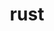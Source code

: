 ---
title: "rust"
layout: cache
categories: [package, develop]
meta: {"versions": ["1.60.0", "1.65.0", "1.70.0"], "compilers": ["apple-clang@=14.0.0", "apple-clang@=14.0.3", "gcc@=11.1.0", "gcc@=11.3.0", "gcc@=7.3.1"], "oss": ["amzn2", "ubuntu20.04", "ubuntu22.04", "ventura"], "platforms": ["darwin", "linux"], "targets": ["aarch64", "ivybridge", "ppc64le", "x86_64", "x86_64_v3", "x86_64_v4"], "stacks": ["e4s", "e4s-oneapi", "e4s-power", "ml-darwin-aarch64-mps", "ml-linux-x86_64-cpu", "ml-linux-x86_64-cuda", "ml-linux-x86_64-rocm", "root"], "num_specs": 38, "num_specs_by_stack": {"root": 38, "ml-darwin-aarch64-mps": 4, "ml-linux-x86_64-rocm": 8, "ml-linux-x86_64-cpu": 8, "ml-linux-x86_64-cuda": 8, "e4s-power": 5, "e4s-oneapi": 3, "e4s": 4}}
spec_details: [{"hash": "zyykmml6g5xrnjekbvkrioqtvbduisxw", "compiler": "apple-clang@=14.0.0", "versions": ["1.70.0"], "os": "ventura", "platform": "darwin", "target": "aarch64", "variants": ["~analysis", "build_system=generic", "+clippy", "~docs", "+rustfmt", "+src"], "stacks": ["root", "ml-darwin-aarch64-mps"], "size": "-", "tarball": "https://binaries.spack.io/develop/build_cache/darwin-ventura-aarch64/apple-clang-14.0.0/rust-1.70.0/darwin-ventura-aarch64-apple-clang-14.0.0-rust-1.70.0-zyykmml6g5xrnjekbvkrioqtvbduisxw.spack"}, {"hash": "mwqmayppwq2vaipiph55bwwfynkl4dwt", "compiler": "apple-clang@=14.0.0", "versions": ["1.70.0"], "os": "ventura", "platform": "darwin", "target": "aarch64", "variants": ["~analysis", "build_system=generic", "+clippy", "~docs", "+rustfmt", "+src"], "stacks": ["root", "ml-darwin-aarch64-mps"], "size": "-", "tarball": "https://binaries.spack.io/develop/build_cache/darwin-ventura-aarch64/apple-clang-14.0.0/rust-1.70.0/darwin-ventura-aarch64-apple-clang-14.0.0-rust-1.70.0-mwqmayppwq2vaipiph55bwwfynkl4dwt.spack"}, {"hash": "4agixibbtdyrhvgxl2lwdv55qai7n3sp", "compiler": "apple-clang@=14.0.3", "versions": ["1.70.0"], "os": "ventura", "platform": "darwin", "target": "aarch64", "variants": ["~analysis", "build_system=generic", "+clippy", "~docs", "+rustfmt", "+src"], "stacks": ["root", "ml-darwin-aarch64-mps"], "size": "-", "tarball": "https://binaries.spack.io/develop/build_cache/darwin-ventura-aarch64/apple-clang-14.0.3/rust-1.70.0/darwin-ventura-aarch64-apple-clang-14.0.3-rust-1.70.0-4agixibbtdyrhvgxl2lwdv55qai7n3sp.spack"}, {"hash": "4yomivx77l4dwkdeupavvj4z6mwkgxjz", "compiler": "apple-clang@=14.0.3", "versions": ["1.70.0"], "os": "ventura", "platform": "darwin", "target": "aarch64", "variants": ["~analysis", "build_system=generic", "+clippy", "~docs", "+rustfmt", "+src"], "stacks": ["root", "ml-darwin-aarch64-mps"], "size": "-", "tarball": "https://binaries.spack.io/develop/build_cache/darwin-ventura-aarch64/apple-clang-14.0.3/rust-1.70.0/darwin-ventura-aarch64-apple-clang-14.0.3-rust-1.70.0-4yomivx77l4dwkdeupavvj4z6mwkgxjz.spack"}, {"hash": "r5pekfe3oip7ud5ln2cqykx2mjs6ckq6", "compiler": "gcc@=7.3.1", "versions": ["1.65.0"], "os": "amzn2", "platform": "linux", "target": "ivybridge", "variants": ["+analysis", "build_system=generic", "+clippy", "extra_targets=none", "~rls", "+rustfmt", "+src"], "stacks": ["root"], "size": "-", "tarball": "https://binaries.spack.io/develop/build_cache/linux-amzn2-ivybridge/gcc-7.3.1/rust-1.65.0/linux-amzn2-ivybridge-gcc-7.3.1-rust-1.65.0-r5pekfe3oip7ud5ln2cqykx2mjs6ckq6.spack"}, {"hash": "6nwsbv4kz3ckgrhh23mzwaiu6vnxqzxk", "compiler": "gcc@=7.3.1", "versions": ["1.65.0"], "os": "amzn2", "platform": "linux", "target": "ivybridge", "variants": ["+analysis", "build_system=generic", "+clippy", "extra_targets=none", "~rls", "+rustfmt", "+src"], "stacks": ["root"], "size": "-", "tarball": "https://binaries.spack.io/develop/build_cache/linux-amzn2-ivybridge/gcc-7.3.1/rust-1.65.0/linux-amzn2-ivybridge-gcc-7.3.1-rust-1.65.0-6nwsbv4kz3ckgrhh23mzwaiu6vnxqzxk.spack"}, {"hash": "k7bbqiwdkxqdmegddeoy4fc5yhlcgxhl", "compiler": "gcc@=7.3.1", "versions": ["1.65.0"], "os": "amzn2", "platform": "linux", "target": "ivybridge", "variants": ["+analysis", "build_system=generic", "+clippy", "extra_targets=none", "~rls", "+rustfmt", "+src"], "stacks": ["root"], "size": "-", "tarball": "https://binaries.spack.io/develop/build_cache/linux-amzn2-ivybridge/gcc-7.3.1/rust-1.65.0/linux-amzn2-ivybridge-gcc-7.3.1-rust-1.65.0-k7bbqiwdkxqdmegddeoy4fc5yhlcgxhl.spack"}, {"hash": "4srxlrx4eo6rgn322ad7wibdkrcqquxy", "compiler": "gcc@=7.3.1", "versions": ["1.60.0"], "os": "amzn2", "platform": "linux", "target": "ivybridge", "variants": ["+analysis", "build_system=generic", "+clippy", "extra_targets=none", "~rls", "+rustfmt", "+src"], "stacks": ["root"], "size": "-", "tarball": "https://binaries.spack.io/develop/build_cache/linux-amzn2-ivybridge/gcc-7.3.1/rust-1.60.0/linux-amzn2-ivybridge-gcc-7.3.1-rust-1.60.0-4srxlrx4eo6rgn322ad7wibdkrcqquxy.spack"}, {"hash": "qvzzedeuraaodrzzhrgn5syf2ogeu3m3", "compiler": "gcc@=7.3.1", "versions": ["1.65.0"], "os": "amzn2", "platform": "linux", "target": "x86_64_v3", "variants": ["+analysis", "build_system=generic", "+clippy", "extra_targets=none", "~rls", "+rustfmt", "+src"], "stacks": ["root", "ml-linux-x86_64-rocm", "ml-linux-x86_64-cpu", "ml-linux-x86_64-cuda"], "size": "-", "tarball": "https://binaries.spack.io/develop/build_cache/linux-amzn2-x86_64_v3/gcc-7.3.1/rust-1.65.0/linux-amzn2-x86_64_v3-gcc-7.3.1-rust-1.65.0-qvzzedeuraaodrzzhrgn5syf2ogeu3m3.spack"}, {"hash": "ql5y7wg6p6fzmoslwedditqpzkwkbmog", "compiler": "gcc@=7.3.1", "versions": ["1.60.0"], "os": "amzn2", "platform": "linux", "target": "x86_64_v3", "variants": ["+analysis", "+clippy", "extra_targets=none", "~rls", "+rustfmt", "+src"], "stacks": ["root"], "size": "-", "tarball": "https://binaries.spack.io/develop/build_cache/linux-amzn2-x86_64_v3/gcc-7.3.1/rust-1.60.0/linux-amzn2-x86_64_v3-gcc-7.3.1-rust-1.60.0-ql5y7wg6p6fzmoslwedditqpzkwkbmog.spack"}, {"hash": "fwaqcbn6uxdbz5y2vd4aqsnznkly3qty", "compiler": "gcc@=7.3.1", "versions": ["1.60.0"], "os": "amzn2", "platform": "linux", "target": "x86_64_v3", "variants": ["+analysis", "+clippy", "extra_targets=none", "~rls", "+rustfmt", "+src"], "stacks": ["root"], "size": "-", "tarball": "https://binaries.spack.io/develop/build_cache/linux-amzn2-x86_64_v3/gcc-7.3.1/rust-1.60.0/linux-amzn2-x86_64_v3-gcc-7.3.1-rust-1.60.0-fwaqcbn6uxdbz5y2vd4aqsnznkly3qty.spack"}, {"hash": "rykoqr3ntdfmp5trjjeswvbv6ry54i4v", "compiler": "gcc@=7.3.1", "versions": ["1.60.0"], "os": "amzn2", "platform": "linux", "target": "x86_64_v3", "variants": ["+analysis", "build_system=generic", "+clippy", "extra_targets=none", "~rls", "+rustfmt", "+src"], "stacks": ["root"], "size": "-", "tarball": "https://binaries.spack.io/develop/build_cache/linux-amzn2-x86_64_v3/gcc-7.3.1/rust-1.60.0/linux-amzn2-x86_64_v3-gcc-7.3.1-rust-1.60.0-rykoqr3ntdfmp5trjjeswvbv6ry54i4v.spack"}, {"hash": "l77iv2eqovtiex4bfhh7ldehhg5ay2pg", "compiler": "gcc@=7.3.1", "versions": ["1.60.0"], "os": "amzn2", "platform": "linux", "target": "x86_64_v3", "variants": ["+analysis", "build_system=generic", "+clippy", "extra_targets=none", "~rls", "+rustfmt", "+src"], "stacks": ["root"], "size": "-", "tarball": "https://binaries.spack.io/develop/build_cache/linux-amzn2-x86_64_v3/gcc-7.3.1/rust-1.60.0/linux-amzn2-x86_64_v3-gcc-7.3.1-rust-1.60.0-l77iv2eqovtiex4bfhh7ldehhg5ay2pg.spack"}, {"hash": "ni32nbxguqfunbitntmoxvyhbvuatxoq", "compiler": "gcc@=7.3.1", "versions": ["1.60.0"], "os": "amzn2", "platform": "linux", "target": "x86_64_v3", "variants": ["+analysis", "build_system=generic", "+clippy", "extra_targets=none", "~rls", "+rustfmt", "+src"], "stacks": ["root"], "size": "-", "tarball": "https://binaries.spack.io/develop/build_cache/linux-amzn2-x86_64_v3/gcc-7.3.1/rust-1.60.0/linux-amzn2-x86_64_v3-gcc-7.3.1-rust-1.60.0-ni32nbxguqfunbitntmoxvyhbvuatxoq.spack"}, {"hash": "nrlsqaolefwqrxlqq4trhsiafqp5ksrt", "compiler": "gcc@=7.3.1", "versions": ["1.60.0"], "os": "amzn2", "platform": "linux", "target": "x86_64_v3", "variants": ["+analysis", "build_system=generic", "+clippy", "extra_targets=none", "~rls", "+rustfmt", "+src"], "stacks": ["root"], "size": "-", "tarball": "https://binaries.spack.io/develop/build_cache/linux-amzn2-x86_64_v3/gcc-7.3.1/rust-1.60.0/linux-amzn2-x86_64_v3-gcc-7.3.1-rust-1.60.0-nrlsqaolefwqrxlqq4trhsiafqp5ksrt.spack"}, {"hash": "3rhmvmacv5gkz6xnvqhdb35ahqc6a5ff", "compiler": "gcc@=7.3.1", "versions": ["1.60.0"], "os": "amzn2", "platform": "linux", "target": "x86_64_v3", "variants": ["+analysis", "build_system=generic", "+clippy", "extra_targets=none", "~rls", "+rustfmt", "+src"], "stacks": ["root"], "size": "-", "tarball": "https://binaries.spack.io/develop/build_cache/linux-amzn2-x86_64_v3/gcc-7.3.1/rust-1.60.0/linux-amzn2-x86_64_v3-gcc-7.3.1-rust-1.60.0-3rhmvmacv5gkz6xnvqhdb35ahqc6a5ff.spack"}, {"hash": "nw4m6xp4xiz3gho3yktn3vjso4rv7fxd", "compiler": "gcc@=7.3.1", "versions": ["1.65.0"], "os": "amzn2", "platform": "linux", "target": "x86_64_v3", "variants": ["+analysis", "build_system=generic", "+clippy", "extra_targets=none", "~rls", "+rustfmt", "+src"], "stacks": ["root"], "size": "-", "tarball": "https://binaries.spack.io/develop/build_cache/linux-amzn2-x86_64_v3/gcc-7.3.1/rust-1.65.0/linux-amzn2-x86_64_v3-gcc-7.3.1-rust-1.65.0-nw4m6xp4xiz3gho3yktn3vjso4rv7fxd.spack"}, {"hash": "jb44gsr76hynrfnwo2ih5domwvodjvl7", "compiler": "gcc@=7.3.1", "versions": ["1.65.0"], "os": "amzn2", "platform": "linux", "target": "x86_64_v3", "variants": ["+analysis", "build_system=generic", "+clippy", "extra_targets=none", "~rls", "+rustfmt", "+src"], "stacks": ["root"], "size": "-", "tarball": "https://binaries.spack.io/develop/build_cache/linux-amzn2-x86_64_v3/gcc-7.3.1/rust-1.65.0/linux-amzn2-x86_64_v3-gcc-7.3.1-rust-1.65.0-jb44gsr76hynrfnwo2ih5domwvodjvl7.spack"}, {"hash": "gstpoh5zwssualbo46s7zhdae3gx7nig", "compiler": "gcc@=7.3.1", "versions": ["1.65.0"], "os": "amzn2", "platform": "linux", "target": "x86_64_v3", "variants": ["+analysis", "build_system=generic", "+clippy", "extra_targets=none", "~rls", "+rustfmt", "+src"], "stacks": ["root", "ml-linux-x86_64-rocm", "ml-linux-x86_64-cpu", "ml-linux-x86_64-cuda"], "size": "-", "tarball": "https://binaries.spack.io/develop/build_cache/linux-amzn2-x86_64_v3/gcc-7.3.1/rust-1.65.0/linux-amzn2-x86_64_v3-gcc-7.3.1-rust-1.65.0-gstpoh5zwssualbo46s7zhdae3gx7nig.spack"}, {"hash": "dou76gnsbdrchrnd4z7i2qrswtl54eke", "compiler": "gcc@=7.3.1", "versions": ["1.60.0"], "os": "amzn2", "platform": "linux", "target": "x86_64_v4", "variants": ["+analysis", "+clippy", "extra_targets=none", "~rls", "+rustfmt", "+src"], "stacks": ["root"], "size": "-", "tarball": "https://binaries.spack.io/develop/build_cache/linux-amzn2-x86_64_v4/gcc-7.3.1/rust-1.60.0/linux-amzn2-x86_64_v4-gcc-7.3.1-rust-1.60.0-dou76gnsbdrchrnd4z7i2qrswtl54eke.spack"}, {"hash": "gl72fp5hngncslgin2hplxfuvh7g7bqh", "compiler": "gcc@=11.1.0", "versions": ["1.65.0"], "os": "ubuntu20.04", "platform": "linux", "target": "ppc64le", "variants": ["+analysis", "build_system=generic", "+clippy", "extra_targets=none", "~rls", "+rustfmt", "+src"], "stacks": ["root", "e4s-power"], "size": "-", "tarball": "https://binaries.spack.io/develop/build_cache/linux-ubuntu20.04-ppc64le/gcc-11.1.0/rust-1.65.0/linux-ubuntu20.04-ppc64le-gcc-11.1.0-rust-1.65.0-gl72fp5hngncslgin2hplxfuvh7g7bqh.spack"}, {"hash": "aqnrjqc24apgei5x6sder3fvxplk5pqu", "compiler": "gcc@=11.1.0", "versions": ["1.70.0"], "os": "ubuntu20.04", "platform": "linux", "target": "ppc64le", "variants": ["~analysis", "build_system=generic", "+clippy", "~docs", "+rustfmt", "+src"], "stacks": ["root", "e4s-power"], "size": "-", "tarball": "https://binaries.spack.io/develop/build_cache/linux-ubuntu20.04-ppc64le/gcc-11.1.0/rust-1.70.0/linux-ubuntu20.04-ppc64le-gcc-11.1.0-rust-1.70.0-aqnrjqc24apgei5x6sder3fvxplk5pqu.spack"}, {"hash": "4zkvmmgzx3wvmvbgysp64bi7nbmgrozl", "compiler": "gcc@=11.1.0", "versions": ["1.70.0"], "os": "ubuntu20.04", "platform": "linux", "target": "ppc64le", "variants": ["~analysis", "build_system=generic", "+clippy", "~docs", "+rustfmt", "+src"], "stacks": ["root", "e4s-power"], "size": "-", "tarball": "https://binaries.spack.io/develop/build_cache/linux-ubuntu20.04-ppc64le/gcc-11.1.0/rust-1.70.0/linux-ubuntu20.04-ppc64le-gcc-11.1.0-rust-1.70.0-4zkvmmgzx3wvmvbgysp64bi7nbmgrozl.spack"}, {"hash": "edfwbkbhieshslipfgkdmivkcx5tdzh5", "compiler": "gcc@=11.1.0", "versions": ["1.70.0"], "os": "ubuntu20.04", "platform": "linux", "target": "ppc64le", "variants": ["~analysis", "build_system=generic", "+clippy", "~docs", "+rustfmt", "+src"], "stacks": ["root", "e4s-power"], "size": "-", "tarball": "https://binaries.spack.io/develop/build_cache/linux-ubuntu20.04-ppc64le/gcc-11.1.0/rust-1.70.0/linux-ubuntu20.04-ppc64le-gcc-11.1.0-rust-1.70.0-edfwbkbhieshslipfgkdmivkcx5tdzh5.spack"}, {"hash": "w272a3eb7li3khyxqyi2faypszqrigir", "compiler": "gcc@=11.1.0", "versions": ["1.65.0"], "os": "ubuntu20.04", "platform": "linux", "target": "ppc64le", "variants": ["+analysis", "build_system=generic", "+clippy", "extra_targets=none", "~rls", "+rustfmt", "+src"], "stacks": ["root", "e4s-power"], "size": "-", "tarball": "https://binaries.spack.io/develop/build_cache/linux-ubuntu20.04-ppc64le/gcc-11.1.0/rust-1.65.0/linux-ubuntu20.04-ppc64le-gcc-11.1.0-rust-1.65.0-w272a3eb7li3khyxqyi2faypszqrigir.spack"}, {"hash": "kzarenhkzdjaldqdki7xnj3kgqeuqpsy", "compiler": "gcc@=11.1.0", "versions": ["1.70.0"], "os": "ubuntu20.04", "platform": "linux", "target": "x86_64", "variants": ["~analysis", "build_system=generic", "+clippy", "~docs", "+rustfmt", "+src"], "stacks": ["root", "e4s-oneapi"], "size": "-", "tarball": "https://binaries.spack.io/develop/build_cache/linux-ubuntu20.04-x86_64/gcc-11.1.0/rust-1.70.0/linux-ubuntu20.04-x86_64-gcc-11.1.0-rust-1.70.0-kzarenhkzdjaldqdki7xnj3kgqeuqpsy.spack"}, {"hash": "hyxwm5ivvk6evbgghgyplfryvscrsttt", "compiler": "gcc@=11.1.0", "versions": ["1.70.0"], "os": "ubuntu20.04", "platform": "linux", "target": "x86_64", "variants": ["~analysis", "build_system=generic", "+clippy", "~docs", "+rustfmt", "+src"], "stacks": ["root", "e4s-oneapi"], "size": "-", "tarball": "https://binaries.spack.io/develop/build_cache/linux-ubuntu20.04-x86_64/gcc-11.1.0/rust-1.70.0/linux-ubuntu20.04-x86_64-gcc-11.1.0-rust-1.70.0-hyxwm5ivvk6evbgghgyplfryvscrsttt.spack"}, {"hash": "qabu4sgmtb5b6hvuf4kisdx2li6jeaeq", "compiler": "gcc@=11.1.0", "versions": ["1.70.0"], "os": "ubuntu20.04", "platform": "linux", "target": "x86_64", "variants": ["~analysis", "build_system=generic", "+clippy", "~docs", "+rustfmt", "+src"], "stacks": ["root", "e4s-oneapi"], "size": "-", "tarball": "https://binaries.spack.io/develop/build_cache/linux-ubuntu20.04-x86_64/gcc-11.1.0/rust-1.70.0/linux-ubuntu20.04-x86_64-gcc-11.1.0-rust-1.70.0-qabu4sgmtb5b6hvuf4kisdx2li6jeaeq.spack"}, {"hash": "uk344hxsjaqqkhrgrsoohicmge56pzje", "compiler": "gcc@=11.1.0", "versions": ["1.65.0"], "os": "ubuntu20.04", "platform": "linux", "target": "x86_64_v3", "variants": ["+analysis", "build_system=generic", "+clippy", "extra_targets=none", "~rls", "+rustfmt", "+src"], "stacks": ["root", "e4s"], "size": "-", "tarball": "https://binaries.spack.io/develop/build_cache/linux-ubuntu20.04-x86_64_v3/gcc-11.1.0/rust-1.65.0/linux-ubuntu20.04-x86_64_v3-gcc-11.1.0-rust-1.65.0-uk344hxsjaqqkhrgrsoohicmge56pzje.spack"}, {"hash": "3wofibs7wx5fe53j5iz3knlp2cjowo7r", "compiler": "gcc@=11.1.0", "versions": ["1.70.0"], "os": "ubuntu20.04", "platform": "linux", "target": "x86_64_v3", "variants": ["~analysis", "build_system=generic", "+clippy", "~docs", "+rustfmt", "+src"], "stacks": ["root", "e4s"], "size": "-", "tarball": "https://binaries.spack.io/develop/build_cache/linux-ubuntu20.04-x86_64_v3/gcc-11.1.0/rust-1.70.0/linux-ubuntu20.04-x86_64_v3-gcc-11.1.0-rust-1.70.0-3wofibs7wx5fe53j5iz3knlp2cjowo7r.spack"}, {"hash": "2ee2uslex5tci3jrlsdve5v26pj5hqg3", "compiler": "gcc@=11.1.0", "versions": ["1.65.0"], "os": "ubuntu20.04", "platform": "linux", "target": "x86_64_v3", "variants": ["+analysis", "build_system=generic", "+clippy", "extra_targets=none", "~rls", "+rustfmt", "+src"], "stacks": ["root", "e4s"], "size": "-", "tarball": "https://binaries.spack.io/develop/build_cache/linux-ubuntu20.04-x86_64_v3/gcc-11.1.0/rust-1.65.0/linux-ubuntu20.04-x86_64_v3-gcc-11.1.0-rust-1.65.0-2ee2uslex5tci3jrlsdve5v26pj5hqg3.spack"}, {"hash": "k5usl72rgo7ulix5vuh54vu56a5plu3p", "compiler": "gcc@=11.1.0", "versions": ["1.70.0"], "os": "ubuntu20.04", "platform": "linux", "target": "x86_64_v3", "variants": ["~analysis", "build_system=generic", "+clippy", "~docs", "+rustfmt", "+src"], "stacks": ["root", "e4s"], "size": "-", "tarball": "https://binaries.spack.io/develop/build_cache/linux-ubuntu20.04-x86_64_v3/gcc-11.1.0/rust-1.70.0/linux-ubuntu20.04-x86_64_v3-gcc-11.1.0-rust-1.70.0-k5usl72rgo7ulix5vuh54vu56a5plu3p.spack"}, {"hash": "nwwdrlrdvzubxx5bzefww3gyfmg2ejoz", "compiler": "gcc@=11.3.0", "versions": ["1.65.0"], "os": "ubuntu22.04", "platform": "linux", "target": "x86_64_v3", "variants": ["+analysis", "build_system=generic", "+clippy", "extra_targets=none", "~rls", "+rustfmt", "+src"], "stacks": ["root", "ml-linux-x86_64-rocm", "ml-linux-x86_64-cpu", "ml-linux-x86_64-cuda"], "size": "-", "tarball": "https://binaries.spack.io/develop/build_cache/linux-ubuntu22.04-x86_64_v3/gcc-11.3.0/rust-1.65.0/linux-ubuntu22.04-x86_64_v3-gcc-11.3.0-rust-1.65.0-nwwdrlrdvzubxx5bzefww3gyfmg2ejoz.spack"}, {"hash": "zmr5bh2phbvzdvq2glk6vcifraetpkat", "compiler": "gcc@=11.3.0", "versions": ["1.65.0"], "os": "ubuntu22.04", "platform": "linux", "target": "x86_64_v3", "variants": ["+analysis", "build_system=generic", "+clippy", "extra_targets=none", "~rls", "+rustfmt", "+src"], "stacks": ["root", "ml-linux-x86_64-rocm", "ml-linux-x86_64-cpu", "ml-linux-x86_64-cuda"], "size": "-", "tarball": "https://binaries.spack.io/develop/build_cache/linux-ubuntu22.04-x86_64_v3/gcc-11.3.0/rust-1.65.0/linux-ubuntu22.04-x86_64_v3-gcc-11.3.0-rust-1.65.0-zmr5bh2phbvzdvq2glk6vcifraetpkat.spack"}, {"hash": "rqd5a5aubu22kcebul7yrtwdluhv2sox", "compiler": "gcc@=11.3.0", "versions": ["1.70.0"], "os": "ubuntu22.04", "platform": "linux", "target": "x86_64_v3", "variants": ["~analysis", "build_system=generic", "+clippy", "~docs", "+rustfmt", "+src"], "stacks": ["root", "ml-linux-x86_64-rocm", "ml-linux-x86_64-cpu", "ml-linux-x86_64-cuda"], "size": "-", "tarball": "https://binaries.spack.io/develop/build_cache/linux-ubuntu22.04-x86_64_v3/gcc-11.3.0/rust-1.70.0/linux-ubuntu22.04-x86_64_v3-gcc-11.3.0-rust-1.70.0-rqd5a5aubu22kcebul7yrtwdluhv2sox.spack"}, {"hash": "a6i2wpgnxxoyiiiif5k25scmvpnsjvvy", "compiler": "gcc@=11.3.0", "versions": ["1.70.0"], "os": "ubuntu22.04", "platform": "linux", "target": "x86_64_v3", "variants": ["~analysis", "build_system=generic", "+clippy", "~docs", "+rustfmt", "+src"], "stacks": ["root", "ml-linux-x86_64-rocm", "ml-linux-x86_64-cpu", "ml-linux-x86_64-cuda"], "size": "-", "tarball": "https://binaries.spack.io/develop/build_cache/linux-ubuntu22.04-x86_64_v3/gcc-11.3.0/rust-1.70.0/linux-ubuntu22.04-x86_64_v3-gcc-11.3.0-rust-1.70.0-a6i2wpgnxxoyiiiif5k25scmvpnsjvvy.spack"}, {"hash": "6bjmbplprutdjv7tpnv7otrsexihv5n6", "compiler": "gcc@=11.3.0", "versions": ["1.65.0"], "os": "ubuntu22.04", "platform": "linux", "target": "x86_64_v3", "variants": ["+analysis", "build_system=generic", "+clippy", "extra_targets=none", "~rls", "+rustfmt", "+src"], "stacks": ["root", "ml-linux-x86_64-rocm", "ml-linux-x86_64-cpu", "ml-linux-x86_64-cuda"], "size": "-", "tarball": "https://binaries.spack.io/develop/build_cache/linux-ubuntu22.04-x86_64_v3/gcc-11.3.0/rust-1.65.0/linux-ubuntu22.04-x86_64_v3-gcc-11.3.0-rust-1.65.0-6bjmbplprutdjv7tpnv7otrsexihv5n6.spack"}, {"hash": "fuk2sgeahslwz2san4p3r6a7x42vwtfn", "compiler": "gcc@=11.3.0", "versions": ["1.65.0"], "os": "ubuntu22.04", "platform": "linux", "target": "x86_64_v3", "variants": ["+analysis", "build_system=generic", "+clippy", "extra_targets=none", "~rls", "+rustfmt", "+src"], "stacks": ["root", "ml-linux-x86_64-rocm", "ml-linux-x86_64-cpu", "ml-linux-x86_64-cuda"], "size": "-", "tarball": "https://binaries.spack.io/develop/build_cache/linux-ubuntu22.04-x86_64_v3/gcc-11.3.0/rust-1.65.0/linux-ubuntu22.04-x86_64_v3-gcc-11.3.0-rust-1.65.0-fuk2sgeahslwz2san4p3r6a7x42vwtfn.spack"}]
---